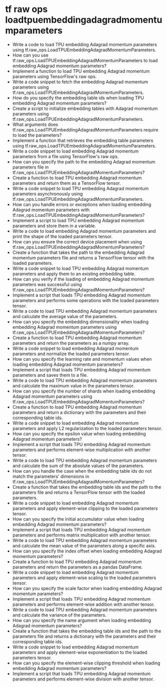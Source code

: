 # tf raw ops loadtpuembeddingadagradmomentumparameters

- Write a code to load TPU embedding Adagrad momentum parameters using tf.raw_ops.LoadTPUEmbeddingAdagradMomentumParameters.
- How can you use tf.raw_ops.LoadTPUEmbeddingAdagradMomentumParameters to load embedding Adagrad momentum parameters?
- Implement a function to load TPU embedding Adagrad momentum parameters using TensorFlow's raw ops.
- Write a code snippet to fetch the embedding Adagrad momentum parameters using tf.raw_ops.LoadTPUEmbeddingAdagradMomentumParameters.
- How do you specify the embedding table ids when loading TPU embedding Adagrad momentum parameters?
- Create a script to initialize embedding tables with Adagrad momentum parameters using tf.raw_ops.LoadTPUEmbeddingAdagradMomentumParameters.
- What arguments does tf.raw_ops.LoadTPUEmbeddingAdagradMomentumParameters require to load the parameters?
- Implement a function that retrieves the embedding table parameters using tf.raw_ops.LoadTPUEmbeddingAdagradMomentumParameters.
- Write a code snippet to load embedding Adagrad momentum parameters from a file using TensorFlow's raw ops.
- How can you specify the path to the embedding Adagrad momentum parameters file in tf.raw_ops.LoadTPUEmbeddingAdagradMomentumParameters?
- Create a function to load TPU embedding Adagrad momentum parameters and return them as a TensorFlow tensor.
- Write a code snippet to load TPU embedding Adagrad momentum parameters asynchronously using tf.raw_ops.LoadTPUEmbeddingAdagradMomentumParameters.
- How can you handle errors or exceptions when loading embedding Adagrad momentum parameters with tf.raw_ops.LoadTPUEmbeddingAdagradMomentumParameters?
- Implement a script to load TPU embedding Adagrad momentum parameters and store them in a variable.
- Write a code to load embedding Adagrad momentum parameters and print the shape of the loaded parameters tensor.
- How can you ensure the correct device placement when using tf.raw_ops.LoadTPUEmbeddingAdagradMomentumParameters?
- Create a function that takes the path to the embedding Adagrad momentum parameters file and returns a TensorFlow tensor with the loaded parameters.
- Write a code snippet to load TPU embedding Adagrad momentum parameters and apply them to an existing embedding table.
- How can you verify if the loading of embedding Adagrad momentum parameters was successful using tf.raw_ops.LoadTPUEmbeddingAdagradMomentumParameters?
- Implement a script that loads TPU embedding Adagrad momentum parameters and performs some operations with the loaded parameters tensor.
- Write a code to load TPU embedding Adagrad momentum parameters and calculate the average value of the parameters.
- How can you specify the embedding dimensionality when loading embedding Adagrad momentum parameters using tf.raw_ops.LoadTPUEmbeddingAdagradMomentumParameters?
- Create a function to load TPU embedding Adagrad momentum parameters and return the parameters as a numpy array.
- Write a code snippet to load embedding Adagrad momentum parameters and normalize the loaded parameters tensor.
- How can you specify the learning rate and momentum values when loading embedding Adagrad momentum parameters?
- Implement a script that loads TPU embedding Adagrad momentum parameters and saves them to a file.
- Write a code to load TPU embedding Adagrad momentum parameters and calculate the maximum value in the parameters tensor.
- How can you specify the number of shards when loading embedding Adagrad momentum parameters using tf.raw_ops.LoadTPUEmbeddingAdagradMomentumParameters?
- Create a function to load TPU embedding Adagrad momentum parameters and return a dictionary with the parameters and their corresponding table ids.
- Write a code snippet to load embedding Adagrad momentum parameters and apply L2 regularization to the loaded parameters tensor.
- How can you specify the epsilon value when loading embedding Adagrad momentum parameters?
- Implement a script that loads TPU embedding Adagrad momentum parameters and performs element-wise multiplication with another tensor.
- Write a code to load TPU embedding Adagrad momentum parameters and calculate the sum of the absolute values of the parameters.
- How can you handle the case when the embedding table ids do not match the parameters' dimensions in tf.raw_ops.LoadTPUEmbeddingAdagradMomentumParameters?
- Create a function that takes the embedding table ids and the path to the parameters file and returns a TensorFlow tensor with the loaded parameters.
- Write a code snippet to load embedding Adagrad momentum parameters and apply element-wise clipping to the loaded parameters tensor.
- How can you specify the initial accumulator value when loading embedding Adagrad momentum parameters?
- Implement a script that loads TPU embedding Adagrad momentum parameters and performs matrix multiplication with another tensor.
- Write a code to load TPU embedding Adagrad momentum parameters and calculate the mean value of the parameters along a specific axis.
- How can you specify the index offset when loading embedding Adagrad momentum parameters?
- Create a function to load TPU embedding Adagrad momentum parameters and return the parameters as a pandas DataFrame.
- Write a code snippet to load embedding Adagrad momentum parameters and apply element-wise scaling to the loaded parameters tensor.
- How can you specify the scale factor when loading embedding Adagrad momentum parameters?
- Implement a script that loads TPU embedding Adagrad momentum parameters and performs element-wise addition with another tensor.
- Write a code to load TPU embedding Adagrad momentum parameters and calculate the variance of the parameters.
- How can you specify the name argument when loading embedding Adagrad momentum parameters?
- Create a function that takes the embedding table ids and the path to the parameters file and returns a dictionary with the parameters and their corresponding table ids.
- Write a code snippet to load embedding Adagrad momentum parameters and apply element-wise exponentiation to the loaded parameters tensor.
- How can you specify the element-wise clipping threshold when loading embedding Adagrad momentum parameters?
- Implement a script that loads TPU embedding Adagrad momentum parameters and performs element-wise division with another tensor.